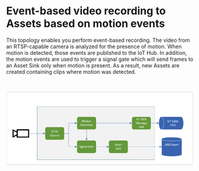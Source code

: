 # Event-based video recording to Assets based on motion events

This topology enables you perform event-based recording. The video from an RTSP-capable camera is analyzed for the presence of motion. When motion is detected, those events are published to the IoT Hub. In addition, the motion events are used to trigger a signal gate which will send frames to an Asset Sink only when motion is present. As a result, new Assets are created containing clips where motion was detected.

<br>
<p align="center">
  <img src="./topology.png" title="Event-based video recording to Assets based on motion events"/>
</p>
<br>
